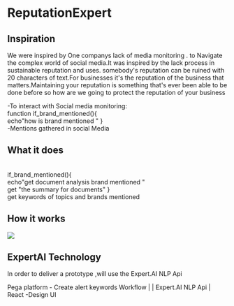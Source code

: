 # ReputationExpert

<h2>Inspiration</h2>

We were inspired by One companys lack of media monitoring .   to Navigate the complex world of social media.It was inspired by  the lack   process in  sustainable reputation and uses. somebody's reputation can be ruined with 20 characters of text.For businesses it's the reputation of the business that matters.Maintaining your reputation is something that's ever been able to be done before so how are we going to protect the reputation of your business

-To interact with Social media monitoring: <br/>
function if_brand_mentioned(){
 <br/>  echo"how is brand mentioned "
}<br/>
-Mentions gathered in social Media 

<h2>What it does</h2> <br/>
 if_brand_mentioned(){
<br/> echo"get document analysis brand mentioned "
 <br/>get "the summary for  documents"
} <br/>
 get keywords of topics  and brands mentioned  
 
 <h2>How it works </h2>

 <img src='https://v5.airtableusercontent.com/v1/10/10/1668038400000/XbidjmtuweiqAMmGWQUYHg/6WjzJjN5XFngZN4rWYdtkzReNXglGkNBZ1UaZAUKjAfPjvvhJrkvRhu_s1niP2-RPNBjRK5t40z6HXA_eUay5w/8yCMRqlWR7fNCJvMbaDf8het7ER-2nNP3AOyqTSVpU4'  />
  <h2>ExpertAI Technology</h2>
In order to deliver a prototype ,will use the Expert.AI NLP Api

Pega platform - Create alert keywords Workflow |
| Expert.AI NLP Api 
| React -Design UI
